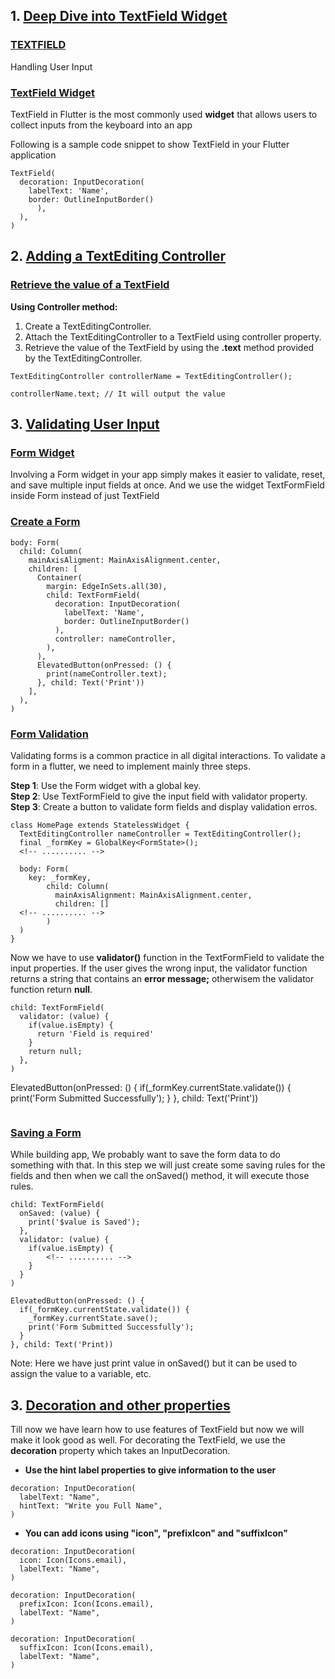 ## 1. <u>Deep Dive into TextField Widget</u>

### <u>TEXTFIELD</u>

Handling User Input

### <u>TextField Widget</u>

TextField in Flutter is the most commonly used **widget** that allows users to collect inputs from the keyboard into an app

Following is a sample code snippet to show TextField in your Flutter application

```
TextField(
  decoration: InputDecoration(
    labelText: 'Name',
    border: OutlineInputBorder()
      ),
  ),
)
```

## 2. <u>Adding a TextEditing Controller</u>

### <u>Retrieve the value of a TextField</u>

**Using Controller method:**

1. Create a TextEditingController.
2. Attach the TextEditingController to a TextField using controller property.
3. Retrieve the value of the TextField by using the **.text** method provided by the
   TextEditingController.

`TextEditingController controllerName = TextEditingController();`

`controllerName.text; // It will output the value`

## 3. <u>Validating User Input</u>

### <u>Form Widget</u>

Involving a Form widget in your app simply makes it easier to validate, reset, and save multiple input fields at once.
And we use the widget TextFormField inside Form instead of just TextField

### <u>Create a Form</u>

```
body: Form(
  child: Column(
    mainAxisAligment: MainAxisAlignment.center,
    children: [
      Container(
        margin: EdgeInSets.all(30),
        child: TextFormField(
          decoration: InputDecoration(
            labelText: 'Name',
            border: OutlineInputBorder()
          ),
          controller: nameController,
        ),
      ),
      ElevatedButton(onPressed: () {
        print(nameController.text);
      }, child: Text('Print'))
    ],
  ),
)
```

### <u>Form Validation</u>

Validating forms is a common practice in all digital interactions.
To validate a form in a flutter, we need to implement mainly three steps.

**Step 1**: Use the Form widget with a global key.  
**Step 2**: Use TextFormField to give the input field with validator property.  
**Step 3**: Create a button to validate form fields and display validation erros.

```
class HomePage extends StatelessWidget {
  TextEditingController nameController = TextEditingController();
  final _formKey = GlobalKey<FormState>();
  <!-- .......... -->

  body: Form(
    key: _formKey,
        child: Column(
          mainAxisAlignment: MainAxisAlignment.center,
          children: []
  <!-- .......... -->
        )
  )
}
```

Now we have to use **validator()** function in the TextFormField to validate the input properties. If
the user gives the wrong input, the validator function returns a string that contains an **error message;**
otherwisem the validator function return **null**.

```
child: TextFormField(
  validator: (value) {
    if(value.isEmpty) {
      return 'Field is required'
    }
    return null;
  },
)

```

ElevatedButton(onPressed: () {
if(\_formKey.currentState.validate()) {
print('Form Submitted Successfully');
}
}, child: Text('Print'))

```

```

### <u>Saving a Form</u>

While building app, We probably want to save the form data to do something with that.
In this step we will just create some saving rules for the fields and then when we call the
onSaved() method, it will execute those rules.

```
child: TextFormField(
  onSaved: (value) {
    print('$value is Saved');
  },
  validator: (value) {
    if(value.isEmpty) {
        <!-- .......... -->
    }
  }
)
```

```
ElevatedButton(onPressed: () {
  if(_formKey.currentState.validate()) {
    _formKey.currentState.save();
    print('Form Submitted Successfully');
  }
}, child: Text('Print))
```

Note: Here we have just print value in onSaved() but it can be used to assign the value to a variable, etc.

## 3. <u>Decoration and other properties</u>

Till now we have learn how to use features of TextField but now we will make it look good as well.
For decorating the TextField, we use the **decoration** property which takes an InputDecoration.

- **Use the hint label properties to give information to the user**

```
decoration: InputDecoration(
  labelText: "Name",
  hintText: "Write you Full Name",
)
```

- **You can add icons using "icon", "prefixIcon" and "suffixIcon"**

```
decoration: InputDecoration(
  icon: Icon(Icons.email),
  labelText: "Name",
)
```

```
decoration: InputDecoration(
  prefixIcon: Icon(Icons.email),
  labelText: "Name",
)
```

```
decoration: InputDecoration(
  suffixIcon: Icon(Icons.email),
  labelText: "Name",
)
```
